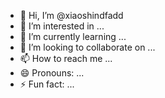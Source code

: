 - 👋 Hi, I’m @xiaoshindfadd
- 👀 I’m interested in ...
- 🌱 I’m currently learning ...
- 💞️ I’m looking to collaborate on ...
- 📫 How to reach me ...
- 😄 Pronouns: ...
- ⚡ Fun fact: ...

<!---
xiaoshindfadd/xiaoshindfadd is a ✨ special ✨ repository because its `README.md` (this file) appears on your GitHub profile.
You can click the Preview link to take a look at your changes.
--->

